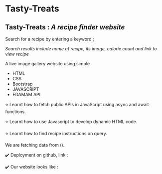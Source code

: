 # Tasty-Treats

## Tasty-Treats : *A recipe finder website*


Search for a recipe by entering a keyword ;

*Search results include name of recipe, its image, calorie count and link to view recipe*


 A live image gallery website using simple
 * HTML 
 * CSS 
 * Bootstrap 
 * JAVASCRIPT
 * EDAMAM API
 
 
 ⭐ Learnt how to fetch public APIs in JavaScript using async and await functions.
 
 ⭐ Learnt how to use Javascript to develop dynamic HTML code.
 
 ⭐ Learnt how to find recipe instructions on query.
 
 
 We are fetching data from ().


✔️ Deployment on github, link :


✔️ Our website looks like :
